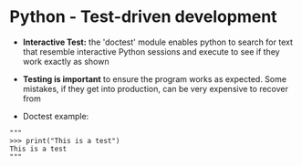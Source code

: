 # Python - Test-driven development

* <b>Interactive Test:</b> the 'doctest' module enables python to search for text that resemble interactive Python sessions and execute to see if they work exactly as shown

* <b>Testing is important</b> to ensure the program works as expected. Some mistakes, if they get into production, can be very expensive to recover from

* Doctest example:
```
"""
>>> print("This is a test")
This is a test
"""
```
